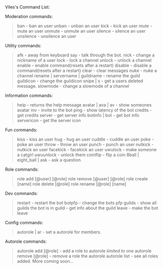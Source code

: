  Viles's Command List:

Moderation commands: 
> ban - ban an user
> unban - unban an user
> kick - kick an user
> mute - mute an user
> unmute - unmute an user
> silence - silence an user
> unsilence - unsilence an user

Utility commands:
> afk  - away from keyboard
> say - talk through the bot.
> nick - change a nickname of a user
> lock - lock a channel
> unlock - unlock a channel
> enable - enable command(resets after a restart)
> disable - disable a command(resets after a restart)
> clear - clear messages
> nuke - nuke a channel
> rename | servername | guildname - rename the guild
> guildicon - change the guildicon
> snipe | s - get a users deleted message.
> slowmode - change a slowmode of a channel

Information commands:
> help - returns the help message
> avatar | ava | av - show someones avatar
> inv - invite to the bot
> ping - show latency of the bot
> credits - get credits
> server - get server info
> botinfo | bot - get bot info
> servericon - get the server icon

Fun commands:
> kiss - kiss an user
> hug - hug an user
> cuddle - cuddle an user
> poke - poke an user
> throw - throw an user
> punch - punch an user
> nutkick - nutkick an user
> facekick - facekick an user
> uwulock - make someone a catgirl
> uwuunlock - unlock them
> coinflip - flip a coin
> 8ball | eight_ball | ask - ask a question

Role commands:
> role add [@user] [@role]
> role remove [@user] [@role]
> role create [name]
> role delete [@role]
> role rename [@role] [name]

Dev commands:
> restart - restart the bot
> botpfp - change the bots pfp
> guilds - show all guilds the bot is in
> guild - get info about the guild
> leave - make the bot leave

Config commands:
> autorole | ar - set a autorole for members.

Autorole commands:
> autorole add [@role] - add a role to autorole *limited to one*
> autorole remove [@role] - remove a role the autorole
> autorole list - see all roles added.
More coming soon...
